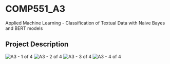 # COMP551_A3
Applied Machine Learning - Classification of Textual Data with Naive Bayes and BERT models

## Project Description

![A3 - 1 of 4](https://github.com/amanijam/COMP551_A3/assets/19826681/56d1697b-601f-43b2-912e-d3950017a061)
![A3 - 2 of 4](https://github.com/amanijam/COMP551_A3/assets/19826681/8de567e4-37df-4bcd-b2ad-b157824ccee4)
![A3 - 3 of 4](https://github.com/amanijam/COMP551_A3/assets/19826681/da973cbb-eda1-41f4-8e45-33b4ddc4ed0a)
![A3 - 4 of 4](https://github.com/amanijam/COMP551_A3/assets/19826681/2bf5cc1e-0de2-4a9c-8c4e-23c05d4e170f)
